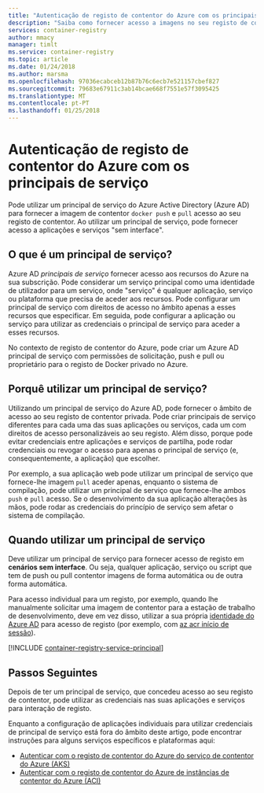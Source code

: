 ```yaml
---
title: "Autenticação de registo de contentor do Azure com os principais de serviço"
description: "Saiba como fornecer acesso a imagens no seu registo de contentor privada através da utilização de um principal de serviço do Azure Active Directory."
services: container-registry
author: mmacy
manager: timlt
ms.service: container-registry
ms.topic: article
ms.date: 01/24/2018
ms.author: marsma
ms.openlocfilehash: 97036ecabceb12b87b76c6ecb7e521157cbef827
ms.sourcegitcommit: 79683e67911c3ab14bcae668f7551e57f3095425
ms.translationtype: MT
ms.contentlocale: pt-PT
ms.lasthandoff: 01/25/2018
---
```

# <a name="azure-container-registry-authentication-with-service-principals"></a>Autenticação de registo de contentor do Azure com os principais de serviço

Pode utilizar um principal de serviço do Azure Active Directory (Azure AD) para fornecer a imagem de contentor `docker push` e `pull` acesso ao seu registo de contentor. Ao utilizar um principal de serviço, pode fornecer acesso a aplicações e serviços "sem interface".

## <a name="what-is-a-service-principal"></a>O que é um principal de serviço?

Azure AD *principais de serviço* fornecer acesso aos recursos do Azure na sua subscrição. Pode considerar um serviço principal como uma identidade de utilizador para um serviço, onde "serviço" é qualquer aplicação, serviço ou plataforma que precisa de aceder aos recursos. Pode configurar um principal de serviço com direitos de acesso no âmbito apenas a esses recursos que especificar. Em seguida, pode configurar a aplicação ou serviço para utilizar as credenciais o principal de serviço para aceder a esses recursos.

No contexto de registo de contentor do Azure, pode criar um Azure AD principal de serviço com permissões de solicitação, push e pull ou proprietário para o registo de Docker privado no Azure.

## <a name="why-use-a-service-principal"></a>Porquê utilizar um principal de serviço?

Utilizando um principal de serviço do Azure AD, pode fornecer o âmbito de acesso ao seu registo de contentor privada. Pode criar principais de serviço diferentes para cada uma das suas aplicações ou serviços, cada um com direitos de acesso personalizáveis ao seu registo. Além disso, porque pode evitar credenciais entre aplicações e serviços de partilha, pode rodar credenciais ou revogar o acesso para apenas o principal de serviço (e, consequentemente, a aplicação) que escolher.

Por exemplo, a sua aplicação web pode utilizar um principal de serviço que fornece-lhe imagem `pull` aceder apenas, enquanto o sistema de compilação, pode utilizar um principal de serviço que fornece-lhe ambos `push` e `pull` acesso. Se o desenvolvimento da sua aplicação alterações às mãos, pode rodar as credenciais do princípio de serviço sem afetar o sistema de compilação.

## <a name="when-to-use-a-service-principal"></a>Quando utilizar um principal de serviço

Deve utilizar um principal de serviço para fornecer acesso de registo em **cenários sem interface**. Ou seja, qualquer aplicação, serviço ou script que tem de push ou pull contentor imagens de forma automática ou de outra forma automática.

Para acesso individual para um registo, por exemplo, quando lhe manualmente solicitar uma imagem de contentor para a estação de trabalho de desenvolvimento, deve em vez disso, utilizar a sua própria [identidade do Azure AD](container-registry-authentication.md#individual-login-with-azure-ad) para acesso de registo (por exemplo, com [az acr início de sessão][az-acr-login]).

[!INCLUDE [container-registry-service-principal](../../includes/container-registry-service-principal.md)]

## <a name="next-steps"></a>Passos Seguintes

Depois de ter um principal de serviço, que concedeu acesso ao seu registo de contentor, pode utilizar as credenciais nas suas aplicações e serviços para interação de registo.

Enquanto a configuração de aplicações individuais para utilizar credenciais de principal de serviço está fora do âmbito deste artigo, pode encontrar instruções para alguns serviços específicos e plataformas aqui:

* [Autenticar com o registo de contentor do Azure do serviço de contentor do Azure (AKS)](container-registry-auth-aks.md)
* [Autenticar com o registo de contentor do Azure de instâncias de contentor do Azure (ACI)](container-registry-auth-aci.md)

<!-- LINKS - External -->

<!-- LINKS - Internal -->
[az-acr-login]: /cli/azure/acr#az_acr_login